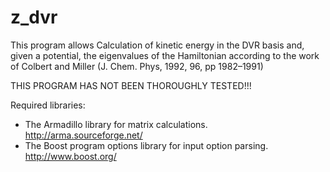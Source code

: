 # z_dvr
This program allows Calculation of kinetic energy in the DVR basis and, given a potential, the eigenvalues of the Hamiltonian according to the work of Colbert and Miller (J. Chem. Phys, 1992, 96, pp 1982–1991)

THIS PROGRAM HAS NOT BEEN THOROUGHLY TESTED!!!

Required libraries:
* The Armadillo library for matrix calculations.
    http://arma.sourceforge.net/
* The Boost program options library for input option parsing. 
    http://www.boost.org/
